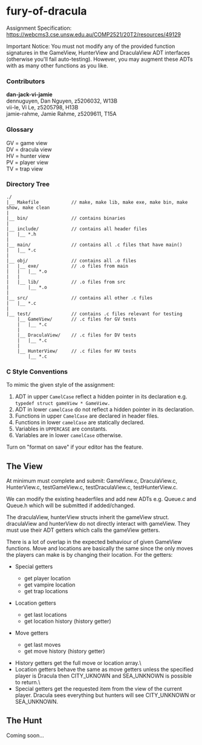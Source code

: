 # fury-of-dracula

Assignment Specification: https://webcms3.cse.unsw.edu.au/COMP2521/20T2/resources/49129

Important Notice: You must not modify any of the provided function signatures in the GameView, HunterView and DraculaView ADT interfaces (otherwise you'll fail auto-testing). However, you may augment these ADTs with as many other functions as you like.

### Contributors
**dan-jack-vi-jamie**\
dennuguyen, Dan Nguyen, z5206032, W13B\
vii-le, Vi Le, z5205798, H13B\
jamie-rahme, Jamie Rahme, z5209611, T15A

### Glossary
GV = game view\
DV = dracula view\
HV = hunter view\
PV = player view\
TV = trap view

### Directory Tree
```
./
|__ Makefile            // make, make lib, make exe, make bin, make show, make clean
|
|__ bin/                // contains binaries
|
|__ include/            // contains all header files
|   |__ *.h
|
|__ main/               // contains all .c files that have main()
|   |__ *.c
|
|__ obj/                // contains all .o files
|   |__ exe/            // .o files from main
|   |   |__ *.o
|   |
|   |__ lib/            // .o files from src
|       |__ *.o
|
|__ src/                // contains all other .c files
|   |__ *.c
|
|__ test/               // contains .c files relevant for testing
    |__ GameView/       // .c files for GV tests
    |   |__ *.c
    |
    |__ DraculaView/    // .c files for DV tests
    |   |__ *.c
    |
    |__ HunterView/     // .c files for HV tests
        |__ *.c
```

### C Style Conventions

To mimic the given style of the assignment:
1. ADT in upper ```CamelCase``` reflect a hidden pointer in its declaration e.g. ```typedef struct gameView * GameView.```
2. ADT in lower ```camelCase``` do not reflect a hidden pointer in its declaration.
3. Functions in upper ```CamelCase``` are declared in header files.
4. Functions in lower ```camelCase``` are statically declared.
5. Variables in ```UPPERCASE``` are constants.
6. Variables are in lower ```camelCase``` otherwise.

Turn on "format on save" if your editor has the feature.

## The View

At minimum must complete and submit: GameView.c, DraculaView.c, HunterView.c, testGameView.c, testDraculaView.c, testHunterView.c.

We can modify the existing headerfiles and add new ADTs e.g. Queue.c and Queue.h which will be submitted if added/changed.

The draculaView, hunterView structs inherit the gameView struct. draculaView and hunterView do not directly interact with gameView. They must use their ADT getters which calls the gameView getters.

There is a lot of overlap in the expected behaviour of given GameView functions. Move and locations are basically the same since the only moves the players can make is by changing their location. For the getters:

- Special getters
    - get player location
    - get vampire location
    - get trap locations

- Location getters
    - get last locations
    - get location history (history getter)

- Move getters
    - get last moves
    - get move history (history getter)
    
* History getters get the full move or location array.\
* Location getters behave the same as move getters unless the specified player is Dracula then CITY_UKNOWN and SEA_UNKNOWN is possible to return.\
* Special getters get the requested item from the view of the current player. Dracula sees everything but hunters will see CITY_UNKNOWN or SEA_UNKNOWN.

## The Hunt

Coming soon...
